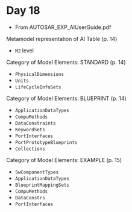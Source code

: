 # Day 18

* From AUTOSAR\_EXP\_AIUserGuide.pdf

Metamodel representation of AI Table (p. 14)
* `M2` level

Category of Model Elements: STANDARD (p. 14)
* `PhysicalDimensions`
* `Units`
* `LifeCycleInfoSets`

Category of Model Elements: BLUEPRINT (p. 14)
* `ApplicationDataTypes`
* `CompuMethods`
* `DataConstraints`
* `KeywordSets`
* `PortInterfaces`
* `PortPrototypeBlueprints`
* `Collections`

Category of Model Elements: EXAMPLE (p. 15)
* `SwComponentTypes`
* `ApplicationDataTypes`
* `BlueprintMappingSets`
* `CompuMethods`
* `DataConstrs`
* `PortInterfaces`
